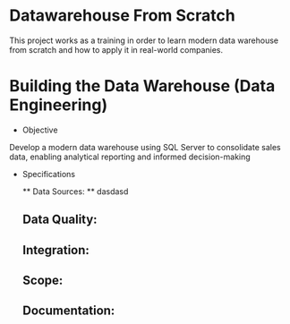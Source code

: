 # Datawarehouse From Scratch

This project works as a training in order to learn modern data warehouse from scratch and how to apply it in real-world companies.

# Building the Data Warehouse (Data Engineering)

* Objective 

Develop a modern data warehouse using SQL Server to consolidate sales data, enabling analytical reporting and informed decision-making

* Specifications

    ** Data Sources: ** dasdasd
    ## Data Quality: ##
    ## Integration: ##
    ## Scope: ##
    ## Documentation: ##
    
